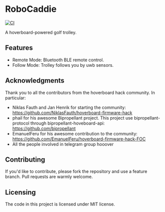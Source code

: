 # RoboCaddie

[![CI](https://github.com/minayaserrano/robo-caddie/actions/workflows/ci.yml/badge.svg)](https://github.com/minayaserrano/robo-caddie/actions/workflows/ci.yml)

A hoverboard-powered golf trolley.

## Features

- Remote Mode: Bluetooth BLE remote control.
- Follow Mode: Trolley follows you by uwb sensors.

## Acknowledgments

Thank you to all the contributors from the hoverboard hack community. In particular:

- Niklas Fauth and Jan Henrik for starting the community: https://github.com/NiklasFauth/hoverboard-firmware-hack
- phail for his awesome Bipropellant project. This project use bipropellant-protocol through bipropellant-hoveboard-api: https://github.com/bipropellant
- EmanuelFeru for his awesome contribution to the community: https://github.com/EmanuelFeru/hoverboard-firmware-hack-FOC
- All the people involved in telegram group hooover

## Contributing

If you'd like to contribute, please fork the repository and use a feature branch. Pull requests are warmly welcome.

## Licensing

The code in this project is licensed under MIT license.